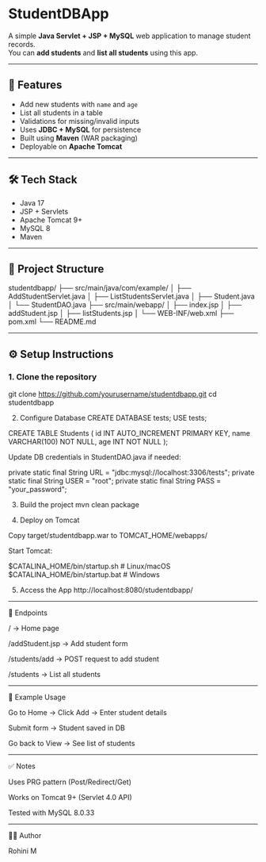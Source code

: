 # StudentDBApp

A simple **Java Servlet + JSP + MySQL** web application to manage student records.  
You can **add students** and **list all students** using this app.  

---

## 🚀 Features
- Add new students with `name` and `age`
- List all students in a table
- Validations for missing/invalid inputs
- Uses **JDBC + MySQL** for persistence
- Built using **Maven** (WAR packaging)
- Deployable on **Apache Tomcat**

---

## 🛠️ Tech Stack
- Java 17  
- JSP + Servlets  
- Apache Tomcat 9+  
- MySQL 8  
- Maven  

---

## 📂 Project Structure
studentdbapp/
├── src/main/java/com/example/
│ ├── AddStudentServlet.java
│ ├── ListStudentsServlet.java
│ ├── Student.java
│ └── StudentDAO.java
├── src/main/webapp/
│ ├── index.jsp
│ ├── addStudent.jsp
│ ├── listStudents.jsp
│ └── WEB-INF/web.xml
├── pom.xml
└── README.md


---

## ⚙️ Setup Instructions

### 1. Clone the repository

git clone https://github.com/yourusername/studentdbapp.git
cd studentdbapp

2. Configure Database
CREATE DATABASE tests;
USE tests;

CREATE TABLE Students (
  id INT AUTO_INCREMENT PRIMARY KEY,
  name VARCHAR(100) NOT NULL,
  age INT NOT NULL
);


Update DB credentials in StudentDAO.java if needed:

private static final String URL  = "jdbc:mysql://localhost:3306/tests";
private static final String USER = "root";
private static final String PASS = "your_password";

3. Build the project
mvn clean package

4. Deploy on Tomcat

Copy target/studentdbapp.war to TOMCAT_HOME/webapps/

Start Tomcat:

$CATALINA_HOME/bin/startup.sh   # Linux/macOS
$CATALINA_HOME/bin/startup.bat  # Windows

5. Access the App
http://localhost:8080/studentdbapp/

---

🔎 Endpoints

/ → Home page

/addStudent.jsp → Add student form

/students/add → POST request to add student

/students → List all students

---

📖 Example Usage

Go to Home → Click Add → Enter student details

Submit form → Student saved in DB

Go back to View → See list of students

---

✅ Notes

Uses PRG pattern (Post/Redirect/Get)

Works on Tomcat 9+ (Servlet 4.0 API)

Tested with MySQL 8.0.33

---

🧑‍💻 Author

Rohini M
